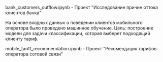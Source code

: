 bank_customers_outflow.ipynb - Проект "Исследование причин оттока клиентов банка"

На основе входных данных о поведении клиентов мобильного оператора было проведено машинное обучение. Цель: построение модели для задачи классификации, которая выберет подходящий клиенту тариф.

mobile_tariff_recommendation.ipynb - Проект "Рекомендация тарифов оператора сотовой связи"
